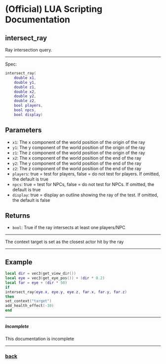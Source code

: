 
# (Official) LUA Scripting Documentation

## intersect_ray

Ray intersection query.

___

Spec:

```lua
intersect_ray(
	double x1,
	double y1,
	double z1,
	double x2,
	double y2,
	double z2,
	bool players,
	bool npcs,
	bool display)
```

## Parameters

- `x1`: The x component of the world position of the origin of the ray
- `y1`: The y component of the world position of the origin of the ray
- `z1`: The z component of the world position of the origin of the ray
- `x2`: The x component of the world position of the end of the ray
- `y2`: The y component of the world position of the end of the ray
- `z2`: The z component of the world position of the end of the ray
- `players`: true = test for players, false = do not test for players. If omitted, the default is true
- `npcs`: true = test for NPCs, false = do not test for NPCs. If omitted, the default is true
- `display`: true = display an outline showing the ray of the test. If omitted, the default is false

## Returns

- `bool`: True if the ray intersects at least one players/NPC

___

The context target is set as the closest actor hit by the ray

___

## Example

```lua
local dir = vec3(get_view_dir())
local eye = vec3(get_eye_pos()) + (dir * 0.2)
local far = eye + (dir * 50)
if
intersect_ray(eye.x, eye.y, eye.z, far.x, far.y, far.z)
then
set_context("target")
add_health_effect(-30)
end
```

___

##### Incomplete

This documentation is incomplete

___

### [back](../intersect)
